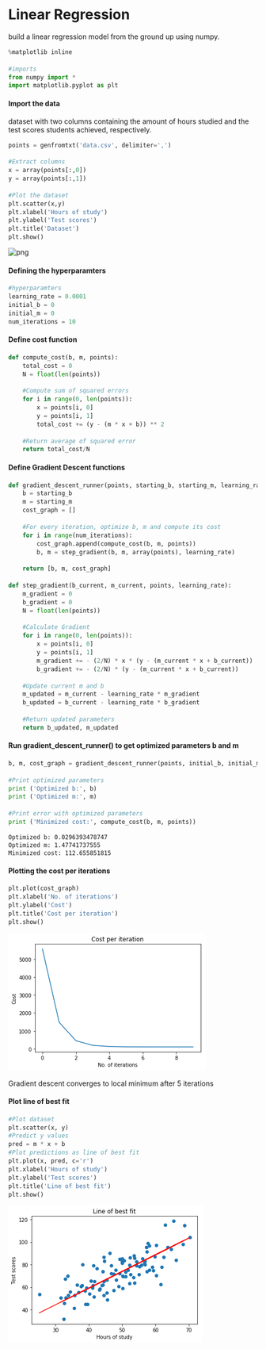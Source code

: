 
# Linear Regression

build a linear regression model from the ground up using numpy.


```python
%matplotlib inline

#imports
from numpy import *
import matplotlib.pyplot as plt
```

#### Import the data
dataset with two columns containing the amount of hours studied and the test scores students achieved, respectively.


```python
points = genfromtxt('data.csv', delimiter=',')

#Extract columns
x = array(points[:,0])
y = array(points[:,1])

#Plot the dataset
plt.scatter(x,y)
plt.xlabel('Hours of study')
plt.ylabel('Test scores')
plt.title('Dataset')
plt.show()
```


![png](linear-regression-demo_files)


#### Defining the hyperparamters


```python
#hyperparamters
learning_rate = 0.0001
initial_b = 0
initial_m = 0
num_iterations = 10
```

#### Define cost function


```python
def compute_cost(b, m, points):
    total_cost = 0
    N = float(len(points))
    
    #Compute sum of squared errors
    for i in range(0, len(points)):
        x = points[i, 0]
        y = points[i, 1]
        total_cost += (y - (m * x + b)) ** 2
        
    #Return average of squared error
    return total_cost/N
```

#### Define Gradient Descent functions


```python
def gradient_descent_runner(points, starting_b, starting_m, learning_rate, num_iterations):
    b = starting_b
    m = starting_m
    cost_graph = []

    #For every iteration, optimize b, m and compute its cost
    for i in range(num_iterations):
        cost_graph.append(compute_cost(b, m, points))
        b, m = step_gradient(b, m, array(points), learning_rate)

    return [b, m, cost_graph]

def step_gradient(b_current, m_current, points, learning_rate):
    m_gradient = 0
    b_gradient = 0
    N = float(len(points))

    #Calculate Gradient
    for i in range(0, len(points)):
        x = points[i, 0]
        y = points[i, 1]
        m_gradient += - (2/N) * x * (y - (m_current * x + b_current))
        b_gradient += - (2/N) * (y - (m_current * x + b_current))
    
    #Update current m and b
    m_updated = m_current - learning_rate * m_gradient
    b_updated = b_current - learning_rate * b_gradient

    #Return updated parameters
    return b_updated, m_updated
```

#### Run gradient_descent_runner() to get optimized parameters b and m


```python
b, m, cost_graph = gradient_descent_runner(points, initial_b, initial_m, learning_rate, num_iterations)

#Print optimized parameters
print ('Optimized b:', b)
print ('Optimized m:', m)

#Print error with optimized parameters
print ('Minimized cost:', compute_cost(b, m, points))
```

    Optimized b: 0.0296393478747
    Optimized m: 1.47741737555
    Minimized cost: 112.655851815


#### Plotting the cost per iterations


```python
plt.plot(cost_graph)
plt.xlabel('No. of iterations')
plt.ylabel('Cost')
plt.title('Cost per iteration')
plt.show()
```


![png](linear-regression-demo_files/linear-regression-demo_13_0.png)


Gradient descent converges to local minimum after 5 iterations

#### Plot line of best fit


```python
#Plot dataset
plt.scatter(x, y)
#Predict y values
pred = m * x + b
#Plot predictions as line of best fit
plt.plot(x, pred, c='r')
plt.xlabel('Hours of study')
plt.ylabel('Test scores')
plt.title('Line of best fit')
plt.show()
```


![png](linear-regression-demo_files/linear-regression-demo_16_0.png)


